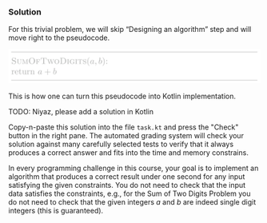 
### Solution

For this trivial problem, we will skip 
“Designing an algorithm” step and will move right to the pseudocode.

![](../../images/sum_of_two_digits.png)

This is how one can turn this pseudocode into Kotlin implementation.

TODO: Niyaz, please add a solution in Kotlin

Copy-n-paste this solution into the file `task.kt`
and press the "Check" button in the right pane. 
The automated grading system will check your solution
against many carefully selected tests to verify that it 
always produces a correct answer and fits into the time 
and memory constrains.

In every programming challenge in this course, your goal is to implement an 
algorithm that produces a correct 
result under one second for any input satisfying 
the given constraints. You do not need to check that the input data satisfies 
the constraints, e.g., for the Sum of Two Digits Problem you do not need 
to check that the given integers $a$ and $b$ are indeed single digit integers 
(this is guaranteed).
